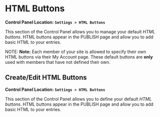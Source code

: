 <!--
    This source file is part of the open source project
    ExpressionEngine User Guide (https://github.com/ExpressionEngine/ExpressionEngine-User-Guide)

    @link      https://expressionengine.com/
    @copyright Copyright (c) 2003-2020, Packet Tide, LLC (https://ellislab.com)
    @license   https://expressionengine.com/license Licensed under Apache License, Version 2.0
-->

# HTML Buttons

**Control Panel Location: `Settings > HTML Buttons`**

This section of the Control Panel allows you to manage your default _HTML buttons_. HTML buttons appear in the PUBLISH page and allow you to add basic HTML to your entries.

NOTE: **Note:** Each member of your site is allowed to specify their own HTML buttons via their My Account page. These default buttons are **only** used with members that have not defined their own.

## Create/Edit HTML Buttons

**Control Panel Location: `Settings > HTML Buttons`**

This section of the Control Panel allows you to define your default _HTML buttons_. HTML buttons appear in the PUBLISH page and allow you to add basic HTML to your entries.

